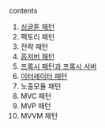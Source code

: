 contents


1. [싱글톤 패턴](https://github.com/devhanda/CSstudy/blob/f7681a5eb328e73ba4d536593ddb7913ace68053/1.%20%EB%94%94%EC%9E%90%EC%9D%B8%ED%8C%A8%ED%84%B4/%E1%84%89%E1%85%B5%E1%86%BC%E1%84%80%E1%85%B3%E1%86%AF%E1%84%90%E1%85%A9%E1%86%AB%20%E1%84%91%E1%85%A2%E1%84%90%E1%85%A5%E1%86%AB.pdf)
2. 팩토리 패턴
3. 전략 패턴
4. [옵저버 패턴](https://github.com/Albatross53/CSstudy/blob/main/1.%20%EB%94%94%EC%9E%90%EC%9D%B8%ED%8C%A8%ED%84%B4/%EC%98%B5%EC%A0%80%EB%B2%84%ED%8C%A8%ED%84%B4.pdf)
5. [프록시 패턴과 프록시 서버](https://github.com/Albatross53/CSstudy/blob/main/1.%20%EB%94%94%EC%9E%90%EC%9D%B8%ED%8C%A8%ED%84%B4/%ED%94%84%EB%A1%9D%EC%8B%9C%ED%8C%A8%ED%84%B4%EA%B3%BC_%ED%94%84%EB%A1%9D%EC%8B%9C%EC%84%9C%EB%B2%84.pdf)
6. [이터레이터 패턴](https://github.com/devhanda/CSstudy/blob/f7681a5eb328e73ba4d536593ddb7913ace68053/1.%20%EB%94%94%EC%9E%90%EC%9D%B8%ED%8C%A8%ED%84%B4/%E1%84%8B%E1%85%B5%E1%84%90%E1%85%A5%E1%84%85%E1%85%A6%E1%84%8B%E1%85%B5%E1%84%90%E1%85%A5%20%E1%84%91%E1%85%A2%E1%84%90%E1%85%A5%E1%86%AB.pdf)
7. 노출모듈 패턴
8. MVC 패턴 
9. MVP 패턴
10. MVVM 패턴
